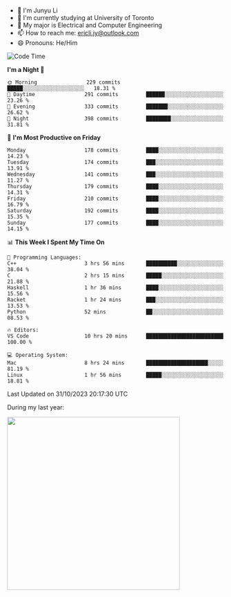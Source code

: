 ### 
- 👨 I'm Junyu Li
- 📖 I'm currently studying at University of Toronto
- 🌱 My major is Electrical and Computer Engineering
- 📫 How to reach me: ericli.jy@outlook.com
- 😄 Pronouns: He/Him

<!--
<p align="left">  
  <img height="180em" src="https://github-readme-stats-git-master-ericjyli.vercel.app/api?username=ericjyli&theme=tokyonight&show_icons=true&count_private=true&include_orgs=true" />
  <img height="180em" src="https://github-readme-stats-git-master-ericjyli.vercel.app/api/top-langs/?username=ericjyli&theme=tokyonight&count_private=true&include_orgs=true&include_orgs=true&layout=compact" />
</p>
-->

<!--START_SECTION:waka-->
![Code Time](http://img.shields.io/badge/Code%20Time-296%20hrs%203%20mins-blue)

**I'm a Night 🦉** 

```text
🌞 Morning                229 commits         █████░░░░░░░░░░░░░░░░░░░░   18.31 % 
🌆 Daytime                291 commits         ██████░░░░░░░░░░░░░░░░░░░   23.26 % 
🌃 Evening                333 commits         ███████░░░░░░░░░░░░░░░░░░   26.62 % 
🌙 Night                  398 commits         ████████░░░░░░░░░░░░░░░░░   31.81 % 
```
📅 **I'm Most Productive on Friday** 

```text
Monday                   178 commits         ████░░░░░░░░░░░░░░░░░░░░░   14.23 % 
Tuesday                  174 commits         ███░░░░░░░░░░░░░░░░░░░░░░   13.91 % 
Wednesday                141 commits         ███░░░░░░░░░░░░░░░░░░░░░░   11.27 % 
Thursday                 179 commits         ████░░░░░░░░░░░░░░░░░░░░░   14.31 % 
Friday                   210 commits         ████░░░░░░░░░░░░░░░░░░░░░   16.79 % 
Saturday                 192 commits         ████░░░░░░░░░░░░░░░░░░░░░   15.35 % 
Sunday                   177 commits         ████░░░░░░░░░░░░░░░░░░░░░   14.15 % 
```


📊 **This Week I Spent My Time On** 

```text
💬 Programming Languages: 
C++                      3 hrs 56 mins       ██████████░░░░░░░░░░░░░░░   38.04 % 
C                        2 hrs 15 mins       █████░░░░░░░░░░░░░░░░░░░░   21.88 % 
Haskell                  1 hr 36 mins        ████░░░░░░░░░░░░░░░░░░░░░   15.56 % 
Racket                   1 hr 24 mins        ███░░░░░░░░░░░░░░░░░░░░░░   13.53 % 
Python                   52 mins             ██░░░░░░░░░░░░░░░░░░░░░░░   08.53 % 

🔥 Editors: 
VS Code                  10 hrs 20 mins      █████████████████████████   100.00 % 

💻 Operating System: 
Mac                      8 hrs 24 mins       ████████████████████░░░░░   81.19 % 
Linux                    1 hr 56 mins        █████░░░░░░░░░░░░░░░░░░░░   18.81 % 
```


 Last Updated on 31/10/2023 20:17:30 UTC
<!--END_SECTION:waka-->

<p> During my last year: </p>
<img height="400em" src="https://github-readme-stats-git-master-ericjyli.vercel.app/api/wakatime?username=ericjyli&layout=compact&theme=tokyonight" />

<!--
Here are some ideas to get you started:

- 🔭 I’m currently working on ...
- 🌱 I’m currently learning ...
- 👯 I’m looking to collaborate on ...
- 🤔 I’m looking for help with ...
- 💬 Ask me about ...
- 📫 How to reach me: ...
- 😄 Pronouns: ...
- ⚡ Fun fact: ...
-->
